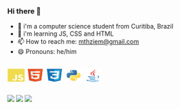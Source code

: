 ### Hi there 👋

- 📌 i'm a computer science student from Curitiba, Brazil
- 🌱 i'm learning JS, CSS and HTML
- 📫 How to reach me: mthziem@gmail.com
- 😄 Pronouns: he/him

<div style="display: inline_block"><br>
  <img align="center" alt="Me-Js" height="30" width="40" src="https://raw.githubusercontent.com/devicons/devicon/master/icons/javascript/javascript-plain.svg">
  <img align="center" alt="Me-HTML" height="30" width="40" src="https://raw.githubusercontent.com/devicons/devicon/master/icons/html5/html5-original.svg">
  <img align="center" alt="Me-CSS" height="30" width="40" src="https://raw.githubusercontent.com/devicons/devicon/master/icons/css3/css3-original.svg">
  <img align="center" alt="Me-Python" height="30" width="40" src="https://raw.githubusercontent.com/devicons/devicon/master/icons/python/python-original.svg">
  <img align="center" alt="Me-java" height="30" width="40" src="https://raw.githubusercontent.com/devicons/devicon/master/icons/java/java-original.svg">
</div>

##

<div> 
  <a href="https://www.instagram.com/ziem_cwb/" target="_blank"><img src="https://img.shields.io/badge/-Instagram-%23E4405F?style=for-the-badge&logo=instagram&logoColor=white" target="_blank"></a>
  <a href="https://www.linkedin.com/in/matheus-henrique-ziem-5260b7268/" target="_blank"><img src="https://img.shields.io/badge/-LinkedIn-%230077B5?style=for-the-badge&logo=linkedin&logoColor=white"target="_blank"></a>
  <a href = "mailto:mthziem@gmail.com"><img src="https://img.shields.io/badge/-Gmail-%23333?style=for-the-badge&logo=gmail&logoColor=white" target="_blank"></a>
  
</div>

